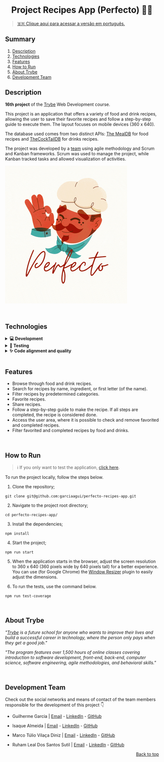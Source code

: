 <a name="readme-top"></a>

<h1 align="center">Project Recipes App (Perfecto) 🧑‍🍳</h1>

> [🇧🇷 Clique aqui para acessar a versão em português.](README_pt-br.md)

## Summary

<ol>
  <li><a href="#description">Description</a></li>
  <li><a href="#technologies">Technologies</a></li>
  <li><a href="#features">Features</a></li>
  <li><a href="#how-to-run">How to Run</a></li>
  <li><a href="#about-trybe">About Trybe</a></li>
  <li><a href="#development-team">Development Team</a></li>
</ol>

## Description

**16th project** of the [Trybe][trybe-site-url] Web Development course.

This project is an application that offers a variety of food and drink recipes, allowing the user to save their favorite recipes and follow a step-by-step guide to execute them. The layout focuses on mobile devices (360 x 640).

The database used comes from two distinct APIs: [The MealDB](https://www.themealdb.com) for food recipes and [TheCockTailDB](https://www.thecocktaildb.com/api.php) for drinks recipes.

The project was developed by a <a href="#development-team">team</a> using agile methodology and Scrum and Kanban frameworks. Scrum was used to manage the project, while Kanban tracked tasks and allowed visualization of activities.

[![Project Recipes App][project-demo]][project-url]

<br/>

## Technologies

<details>
  <summary><strong>💻 Development </strong></summary><br />

- [HTML5][html5-url]
- [CSS3][css3-url]
- [JavaScript][javascript-url]
- [Bootstrap][bootstrap-url]
- [React.js][react-url]
- [React Router][react-router-url]
- [Redux][redux-url]

---

</details>

<details>
  <summary><strong>🧪 Testing </strong></summary><br />

- [Jest][jest-url]
- [React Testing Library][rtl-url]

---

</details>

<details>
  <summary><strong>✨ Code alignment and quality </strong></summary><br />

- [ESLint][eslint-url]
- [StyleLint][stylelint-url]

---

</details>

<br/>

## Features

<ul>
  <li>Browse through food and drink recipes.</li>
  <li>Search for recipes by name, ingredient, or first letter (of the name).</li>
  <li>Filter recipes by predetermined categories.</li>
  <li>Favorite recipes.</li>
  <li>Share recipes.</li>
  <li>Follow a step-by-step guide to make the recipe. If all steps are completed, the recipe is considered done.</li>
  <li>Access the user area, where it is possible to check and remove favorited and completed recipes.</li>
  <li>Filter favorited and completed recipes by food and drinks.</li>
</ul>

<br/>

## How to Run

> ℹ️ If you only want to test the application, [click here][project-url].

To run the project locally, follow the steps below.

1. Clone the repository;

```
git clone git@github.com:garciaagui/perfecto-recipes-app.git
```

2. Navigate to the project root directory;

```
cd perfecto-recipes-app/
```

3. Install the dependencies;

```
npm install
```

4. Start the project;

```
npm run start
```

5. When the application starts in the browser, adjust the screen resolution to 360 x 640 (360 pixels wide by 640 pixels tall) for a better experience. You can use (for Google Chrome) the [Window Resizer](https://chrome.google.com/webstore/detail/window-resizer/kkelicaakdanhinjdeammmilcgefonfh?hl=en) plugin to easily adjust the dimensions.

6. To run the tests, use the command below.

```
npm run test-coverage
```

<br/>

## About Trybe

_"[Trybe][trybe-site-url] is a future school for anyone who wants to improve their lives and build a successful career in technology, where the person only pays when they get a good job."_

_"The program features over 1,500 hours of online classes covering introduction to software development, front-end, back-end, computer science, software engineering, agile methodologies, and behavioral skills."_

<br/>

## Development Team

Check out the social networks and means of contact of the team members responsible for the development of this project 👇

- Guilherme Garcia | [Email][email-guilherme] - [LinkedIn][linkedin-guilherme] - [GitHub][github-guilherme]

- Isaque Almeida | [Email][email-isaque] - [LinkedIn][linkedin-isaque] - [GitHub][github-isaque]

- Marco Túlio Vilaça Diniz | [Email][email-marcos] - [LinkedIn][linkedin-marcos] - [GitHub][github-marcos]

- Ruham Leal Dos Santos Sutil | [Email][email-ruham] - [LinkedIn][linkedin-ruham] - [GitHub][github-ruham]

<p align="right"><a href="#readme-top">Back to top</a></p>

<!-- MARKDOWN LINKS & IMAGES -->

[trybe-site-url]: https://www.betrybe.com/
[project-demo]: ./project-demo.gif
[project-url]: https://recipes-perfecto-app.vercel.app

<!-- Stacks URLs -->

[bootstrap-url]: https://getbootstrap.com/
[css3-url]: https://developer.mozilla.org/en-US/docs/Web/CSS
[eslint-url]: https://eslint.org/
[html5-url]: https://developer.mozilla.org/en-US/docs/Web/HTML
[javascript-url]: https://developer.mozilla.org/en-US/docs/Web/JavaScript
[jest-url]: https://jestjs.io/
[react-url]: https://reactjs.org/
[react-router-url]: https://reactrouter.com/en/main
[redux-url]: https://redux.js.org/
[rtl-url]: https://testing-library.com/docs/react-testing-library/intro/
[stylelint-url]: https://stylelint.io/

<!-- Contact Badges -->

[gmail-badge]: https://img.shields.io/badge/Gmail-D14836?style=for-the-badge&logo=gmail&logoColor=white
[outlook-badge]: https://img.shields.io/badge/Microsoft_Outlook-0078D4?style=for-the-badge&logo=microsoft-outlook&logoColor=white
[linkedin-badge]: https://img.shields.io/badge/LinkedIn-0077B5?style=for-the-badge&logo=linkedin&logoColor=white
[github-badge]: https://img.shields.io/badge/GitHub-100000?style=for-the-badge&logo=github&logoColor=white
[instagram-badge]: https://img.shields.io/badge/Instagram-E4405F?style=for-the-badge&logo=instagram&logoColor=white

<!-- Contact URLs -->

[email-guilherme]: mailto:garciaguig@gmail.com
[linkedin-guilherme]: https://www.linkedin.com/in/garciaagui/
[github-guilherme]: https://github.com/garciaagui
[email-isaque]: mailto:isaque.santos@ufpe.br
[linkedin-isaque]: https://www.linkedin.com/in/isaque-f-s-almeida/
[github-isaque]: https://github.com/IsaqueAlmeida
[email-marcos]: mailto:marcotuliodiniz2257@gmail.com
[linkedin-marcos]: https://www.linkedin.com/in/marcotuliovd/
[github-marcos]: https://github.com/marcotuliovd
[email-ruham]: mailto:ruhamxlpro@hotmail.com
[linkedin-ruham]: https://www.linkedin.com/in/ruham-leal/
[github-ruham]: https://github.com/RuhamLeal
